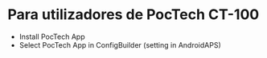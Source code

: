 # Para utilizadores de PocTech CT-100

- Install PocTech App
- Select PocTech App in ConfigBuilder (setting in AndroidAPS)
